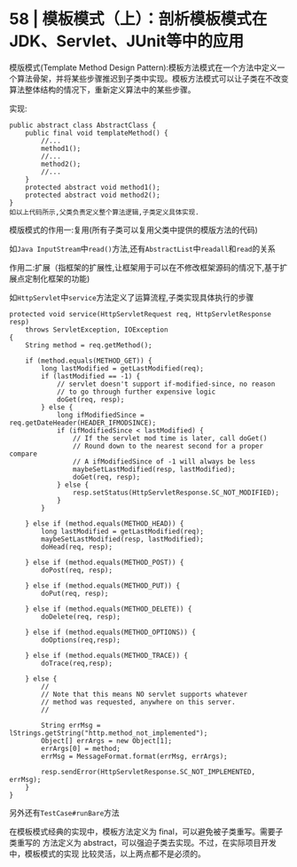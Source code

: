 # 58 | 模板模式（上）：剖析模板模式在JDK、Servlet、JUnit等中的应用

模版模式(Template Method Design Pattern):模板方法模式在一个方法中定义一个算法骨架，并将某些步骤推迟到子类中实现。模板方法模式可以让子类在不改变算法整体结构的情况下，重新定义算法中的某些步骤。

实现:

```
public abstract class AbstractClass {
	public final void templateMethod() {
		//...
		method1();
		//...
		method2();
		//...
	}
	protected abstract void method1();
	protected abstract void method2();
}
如以上代码所示,父类负责定义整个算法逻辑,子类定义具体实现.
```

模版模式的作用一:复用(所有子类可以复用父类中提供的模版方法的代码)

如`Java InputStream`中`read()`方法,还有`AbstractList`中`readall`和`read`的关系

作用二:扩展（指框架的扩展性,让框架用于可以在不修改框架源码的情况下,基于扩展点定制化框架的功能)

如`HttpServlet`中`service`方法定义了运算流程,子类实现具体执行的步骤

```
protected void service(HttpServletRequest req, HttpServletResponse resp)
    throws ServletException, IOException
{
    String method = req.getMethod();

    if (method.equals(METHOD_GET)) {
        long lastModified = getLastModified(req);
        if (lastModified == -1) {
            // servlet doesn't support if-modified-since, no reason
            // to go through further expensive logic
            doGet(req, resp);
        } else {
            long ifModifiedSince = req.getDateHeader(HEADER_IFMODSINCE);
            if (ifModifiedSince < lastModified) {
                // If the servlet mod time is later, call doGet()
                // Round down to the nearest second for a proper compare
                // A ifModifiedSince of -1 will always be less
                maybeSetLastModified(resp, lastModified);
                doGet(req, resp);
            } else {
                resp.setStatus(HttpServletResponse.SC_NOT_MODIFIED);
            }
        }

    } else if (method.equals(METHOD_HEAD)) {
        long lastModified = getLastModified(req);
        maybeSetLastModified(resp, lastModified);
        doHead(req, resp);

    } else if (method.equals(METHOD_POST)) {
        doPost(req, resp);
        
    } else if (method.equals(METHOD_PUT)) {
        doPut(req, resp);
        
    } else if (method.equals(METHOD_DELETE)) {
        doDelete(req, resp);
        
    } else if (method.equals(METHOD_OPTIONS)) {
        doOptions(req,resp);
        
    } else if (method.equals(METHOD_TRACE)) {
        doTrace(req,resp);
        
    } else {
        //
        // Note that this means NO servlet supports whatever
        // method was requested, anywhere on this server.
        //

        String errMsg = lStrings.getString("http.method_not_implemented");
        Object[] errArgs = new Object[1];
        errArgs[0] = method;
        errMsg = MessageFormat.format(errMsg, errArgs);
        
        resp.sendError(HttpServletResponse.SC_NOT_IMPLEMENTED, errMsg);
    }
}
```

另外还有`TestCase#runBare`方法



在模板模式经典的实现中，模板方法定义为 final，可以避免被子类重写。需要子类重写的
方法定义为 abstract，可以强迫子类去实现。不过，在实际项目开发中，模板模式的实现
比较灵活，以上两点都不是必须的。